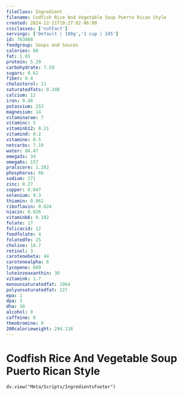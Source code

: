 ```yaml
---
fileClass: Ingredient
filename: Codfish Rice And Vegetable Soup Puerto Rican Style
created: 2024-12-21T19:27:02-06:00
cssclasses: ['nutFact']
servings: ['Default | 100g','1 cup | 245']
id: 783868
foodgroup: Soups and Sauces
calories: 68
fat: 1.65
protein: 5.29
carbohydrate: 7.59
sugars: 0.62
fiber: 0.4
cholesterol: 11
saturatedfats: 0.248
calcium: 12
iron: 0.48
potassium: 153
magnesium: 14
vitaminarae: 7
vitaminc: 5
vitaminb12: 0.21
vitamind: 0.2
vitamine: 0.5
netcarbs: 7.19
water: 84.47
omega3s: 34
omega6s: 157
pralscore: 1.282
phosphorus: 66
sodium: 271
zinc: 0.27
copper: 0.047
selenium: 9.3
thiamin: 0.062
riboflavin: 0.024
niacin: 0.926
vitaminb6: 0.102
folate: 17
folicacid: 12
foodfolate: 4
folatedfe: 25
choline: 18.7
retinol: 3
carotenebeta: 44
carotenealpha: 6
lycopene: 689
luteinzeaxanthin: 30
vitamink: 1.7
monounsaturatedfat: 1064
polyunsaturatedfat: 227
epa: 1
dpa: 3
dha: 30
alcohol: 0
caffeine: 0
theobromine: 0
200calorieweight: 294.118
---
```


# Codfish Rice And Vegetable Soup Puerto Rican Style

```dataviewjs
dv.view("Meta/Scripts/IngredientsFooter")
```
